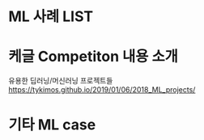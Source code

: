 
# ML 사례 LIST




# 케글 Competiton 내용 소개
유용한 딥러닝/머신러닝 프로젝트들 \
https://tykimos.github.io/2019/01/06/2018_ML_projects/




# 기타 ML case



